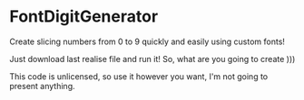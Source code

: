 # FontDigitGenerator
Create slicing numbers from 0 to 9 quickly and easily using custom fonts!

Just download last realise file and run it! So, what are you going to create )))

This code is unlicensed, so use it however you want, I'm not going to present anything. 
